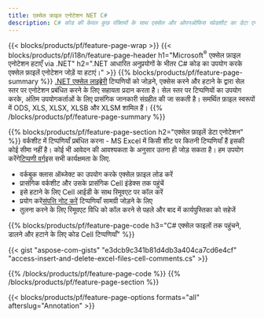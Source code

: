 ```yaml
---
title: एक्सेल फ़ाइल एनोटेशन NET C#
description: C# कोड की केवल कुछ पंक्तियों के साथ एक्सेल और ओपनऑफिस स्प्रेडशीट का डेटा एनोटेशन जोड़ें या हटाएं।
---
```

{{< blocks/products/pf/feature-page-wrap >}}
{{< blocks/products/pf/i18n/feature-page-header h1="Microsoft<sup>&reg;</sup> एक्सेल फ़ाइल एनोटेशन हटाएँ via .NET" h2=".NET आधारित अनुप्रयोगों के भीतर C# कोड का उपयोग करके एक्सेल फ़ाइलें एनोटेशन जोड़ें या हटाएं।" >}}
{{% blocks/products/pf/feature-page-summary %}}
[.NET एक्सेल लाइब्रेरी](/cells/hi/net/) टिप्पणियों को जोड़ने, एक्सेस करने और हटाने के द्वारा सेल स्तर पर एनोटेशन प्रबंधित करने के लिए सहायता प्रदान करता है। सेल स्तर पर टिप्पणियों का उपयोग करके, अंतिम उपयोगकर्ताओं के लिए प्रासंगिक जानकारी संग्रहीत की जा सकती है। समर्थित फ़ाइल स्वरूपों में ODS, XLS, XLSX, XLSB और XLSM शामिल हैं।
{{% /blocks/products/pf/feature-page-summary %}}

{{% blocks/products/pf/feature-page-section h2="एक्सेल फ़ाइलें डेटा एनोटेशन" %}}
 वर्कशीट में टिप्पणियाँ प्रबंधित करना - MS Excel में किसी शीट पर कितनी टिप्पणियाँ हैं इसकी कोई सीमा नहीं है। कोई भी आवेदन की आवश्यकता के अनुसार उतना ही जोड़ सकता है। हम उपयोग करेंगे[टिप्पणी वर्ग](https://reference.aspose.com/cells/net/aspose.cells/comment)इस सभी कार्यक्षमता के लिए.

+ वर्कबुक क्लास ऑब्जेक्ट का उपयोग करके एक्सेल फ़ाइल लोड करें
+ प्रासंगिक वर्कशीट और उसके प्रासंगिक Cell इंडेक्स तक पहुंचें
+ इसे हटाने के लिए Cell आईडी के साथ रिमूवएट पर कॉल करें
 + प्रयोग करें[संपत्ति नोट करें](https://reference.aspose.com/cells/net/aspose.cells/comment/properties/note) टिप्पणियाँ सामग्री जोड़ने के लिए
+ तुलना करने के लिए रिमूवएट विधि को कॉल करने से पहले और बाद में कार्यपुस्तिका को सहेजें

{{% blocks/products/pf/feature-page-code h3="C# एक्सेल फाइलों तक पहुंचने, डालने और हटाने के लिए कोड Cell टिप्पणियाँ" %}}


{{< gist "aspose-com-gists" "e3dcb9c341b81d4db3a404ca7cd6e4cf" "access-insert-and-delete-excel-files-cell-comments.cs" >}}

{{% /blocks/products/pf/feature-page-code %}}
{{% /blocks/products/pf/feature-page-section %}}

{{< blocks/products/pf/feature-page-options formats="all" afterslug="Annotation" >}}
